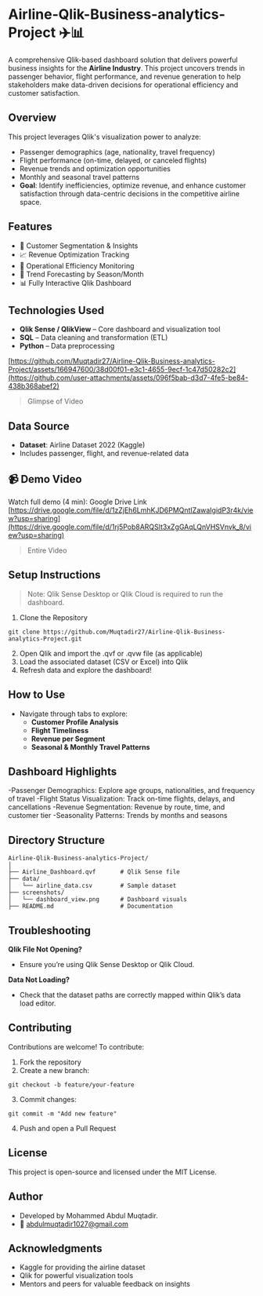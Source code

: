 # **Airline-Qlik-Business-analytics-Project ✈️📊**
A comprehensive Qlik-based dashboard solution that delivers powerful business insights for the **Airline Industry**. This project uncovers trends in passenger behavior, flight performance, and revenue generation to help stakeholders make data-driven decisions for operational efficiency and customer satisfaction.


## **Overview**
This project leverages Qlik's visualization power to analyze:

- Passenger demographics (age, nationality, travel frequency)
- Flight performance (on-time, delayed, or canceled flights)
- Revenue trends and optimization opportunities
- Monthly and seasonal travel patterns           
- **Goal**: Identify inefficiencies, optimize revenue, and enhance customer satisfaction through data-centric decisions in the competitive airline space.

## **Features**
- 🎯 Customer Segmentation & Insights
- 📈 Revenue Optimization Tracking
- 🚀 Operational Efficiency Monitoring
- 📅 Trend Forecasting by Season/Month
- 📊 Fully Interactive Qlik Dashboard

## **Technologies Used**
- **Qlik Sense / QlikView** – Core dashboard and visualization tool
- **SQL** – Data cleaning and transformation (ETL)
- **Python**  – Data preprocessing

  
[https://github.com/Muqtadir27/Airline-Qlik-Business-analytics-Project/assets/166947600/38d00f01-e3c1-4655-9ecf-1c47d50282c2](https://github.com/user-attachments/assets/096f5bab-d3d7-4fe5-be84-438b368abef2)
>Glimpse of Video

## **Data Source**
- **Dataset**: Airline Dataset 2022 (Kaggle)
- Includes passenger, flight, and revenue-related data

## **📹 Demo Video**
Watch full demo (4 min): Google Drive Link
[https://drive.google.com/file/d/1zZjEh6LmhKJD6PMQntIZawaIgidP3r4k/view?usp=sharing](https://drive.google.com/file/d/1rj5Pob8ARQSlt3xZgGAqLQnVHSVnvk_8/view?usp=sharing)

>Entire Video


## **Setup Instructions**
>Note: Qlik Sense Desktop or Qlik Cloud is required to run the dashboard.

1. Clone the Repository
```
git clone https://github.com/Muqtadir27/Airline-Qlik-Business-analytics-Project.git
```
2. Open Qlik and import the .qvf or .qvw file (as applicable)
3. Load the associated dataset (CSV or Excel) into Qlik
4. Refresh data and explore the dashboard!

## **How to Use**
- Navigate through tabs to explore:             
  - **Customer Profile Analysis**
  - **Flight Timeliness**
  - **Revenue per Segment**
  - **Seasonal & Monthly Travel Patterns**



## **Dashboard Highlights** ##
-Passenger Demographics: Explore age groups, nationalities, and frequency of travel
-Flight Status Visualization: Track on-time flights, delays, and cancellations
-Revenue Segmentation: Revenue by route, time, and customer tier
-Seasonality Patterns: Trends by months and seasons

## **Directory Structure** ##
```
Airline-Qlik-Business-analytics-Project/
│
├── Airline_Dashboard.qvf       # Qlik Sense file
├── data/
│   └── airline_data.csv        # Sample dataset
├── screenshots/
│   └── dashboard_view.png      # Dashboard visuals
├── README.md                   # Documentation
```
## **Troubleshooting** ##

**Qlik File Not Opening?**
- Ensure you’re using Qlik Sense Desktop or Qlik Cloud.

**Data Not Loading?**
- Check that the dataset paths are correctly mapped within Qlik’s data load editor.

## **Contributing** ##
Contributions are welcome! To contribute:
1. Fork the repository
2. Create a new branch:

```
git checkout -b feature/your-feature
```
3. Commit changes:
```
git commit -m "Add new feature"
```
4. Push and open a Pull Request

## License
This project is open-source and licensed under the MIT License.

## Author
- Developed by Mohammed Abdul Muqtadir.
- 📧 abdulmuqtadir1027@gmail.com

## Acknowledgments
- Kaggle for providing the airline dataset
- Qlik for powerful visualization tools
- Mentors and peers for valuable feedback on insights




